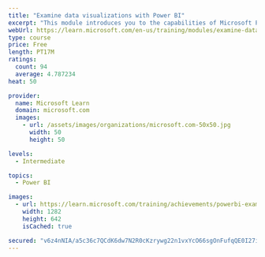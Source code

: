 ```yaml
---
title: "Examine data visualizations with Power BI"
excerpt: "This module introduces you to the capabilities of Microsoft Power BI, how Power BI can be connected to your IoT solution, and how Power BI can be used to develop and share insights."
webUrl: https://learn.microsoft.com/en-us/training/modules/examine-data-visualizations-power-bi/
type: course
price: Free
length: PT17M
ratings:
  count: 94
  average: 4.787234
heat: 50

provider:
  name: Microsoft Learn
  domain: microsoft.com
  images:
    - url: /assets/images/organizations/microsoft.com-50x50.jpg
      width: 50
      height: 50

levels:
  - Intermediate

topics:
  - Power BI

images:
  - url: https://learn.microsoft.com/training/achievements/powerbi-examine-data-visualization-social.png
    width: 1282
    height: 642
    isCached: true

secured: "v6z4nNIA/a5c36c7QCdK6dw7N2R0cKzrywg22n1vxYcO66sgOnFufqQE0I27iE/qft0gYelR4sxkXQrZiyrtmCmAD1WNBlXILEs1r9RFwo7Q0AzNf1KaV8FC/zsMFUsO544iyZspEaYkvNpfzeCwz1A8mCDO0I2ttLG8iJEXGAS8FD9phFH2cePYuhtqimxbiw1C1OoN+QqS3mg/3IFZby8NgzHzPsFXUv92cN+7/It+OrXoS+hIkn/UXcRj2ZzI+EZ5MjcNrBT/rcbRDNmL6h6jNvigG7CaSxxUg50NhBgSqNWW+HU3dAZHi3Lfen43G1F3/R6idrBh5AW3PPLNzCBA/qugOrkXre1okDg91Mhv2PTZiwOJvjv7fGCfJhVcrRWqcG6GqAJQ94/Pi0YMrToQ9rs+sXowPj8fRLrVdiQ=;HpT12hs+9oj7QKxaXrBKWQ=="
---
```


